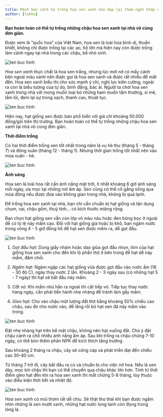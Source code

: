 ```yaml
---
title: Mách bạn cách tự trồng hoa sen xanh vừa đẹp lại thơm ngát khắp nhà
author: [lekha]
---
```

**Bạn hoàn toàn có thể tự trồng những chậu hoa sen xanh tại nhà vô cùng đơn giản.**

Được xem là "quốc hoa" của Việt Nam, hoa sen là loài hoa bình dị, thuần khiết, không chỉ được trồng tại các ao, hồ lớn mà hiện nay còn được trồng làm cảnh ngay tại nhà trong các chậu, bể nhỏ xinh. 

![ten buc hinh](https://eva-img.24hstatic.com/upload/4-2017/images/2017-11-18/cach-trong-hoa-sen-xanh-toa-huong-thom-ngat-khap-nha-49c83ddc4ea19-1511023282-459-width660height438.jpg "ten buc hinh")

*Hoa sen xanh* thực chất là hoa sen trắng, nhưng lúc mới nở có mấy cánh bên ngoài màu xanh nên được gọi là hoa sen xanh và được rất nhiều để mắt đến. Hoa sen xanh biểu thị cho sức mạnh ý chí, nghị lực kiên cường, ngoài ra còn là biểu tượng của tự do, bình đẳng, bác ái. Người ta chơi hoa sen xanh trong nhà với mong muốn loại bỏ những ham muốn tầm thường, si mê, lầm lũi, đem lại sự trong sạch, thanh cao, thoát tục. 

![ten buc hinh](https://eva-img.24hstatic.com/upload/4-2017/images/2017-11-18/cach-trong-hoa-sen-xanh-toa-huong-thom-ngat-khap-nha-hoa-sen-xanh-3-1511023321-309-width660height466.jpg "ten buc hinh")

Hiện nay, hạt giống sen được bán phổ biến với giá chỉ khoảng 50.000 đồng/gói trên thị trường. Bạn hoàn toàn có thể tự trồng những chậu hoa sen xanh tại nhà vô cùng đơn giản. 

**Thời điểm trồng** 

Có hai thời điểm trồng sen tốt nhất trong năm là vụ hè thu (tháng 5 - tháng 7) và đông xuân (tháng 12 - tháng 1). Nhưng thời gian trồng tốt nhất nên vào mùa xuân - hè. 

![ten buc hinh](https://eva-img.24hstatic.com/upload/4-2017/images/2017-11-18/cach-trong-hoa-sen-xanh-toa-huong-thom-ngat-khap-nha-hoa-sen-27-1511023423-644-width660height495.jpg "ten buc hinh")

**Ánh sáng** 

Hoa sen là loài hoa rất cần ánh nắng mặt trời, ít nhất khoảng 6 giờ ánh sáng mỗi ngày, ưa mọc tại những nơi ấm áp. Sen cũng có thể cố gắng sống qua mùa đông nếu được đưa vào không gian trong nhà, không bị quá lạnh.

Để trồng hoa sen xanh tại nhà, bạn chỉ cần chuẩn bị hạt giống và tận dụng chum, vại, chậu gốm, thuỷ tinh... có kích thước miệng rộng. 

Bạn chọn hạt giống sen vẫn còn lớp vỏ màu nâu hoặc đen bóng bọc ở ngoài để có tỷ lệ nảy mầm cao. Đối với hạt giống già hoặc bị khô, bạn ngâm nước trong vòng 4 - 5 giờ đồng hồ để hạt sen được mềm ra, dễ gọt đầu. 

![ten buc hinh](https://eva-img.24hstatic.com/upload/4-2017/images/2017-11-18/cach-trong-hoa-sen-xanh-toa-huong-thom-ngat-khap-nha-1434173762-hxxfcollage_vjku-1511023510-593-width660height502.jpg "ten buc hinh")

1. *Gọt đầu hạt*: Dùng giấy nhám hoặc dao giũa gọt đầu nhọn, lõm của hạt giống hoa sen xanh cho đến khi lộ phần thịt ở bên trong để hạt dễ nảy mầm, đâm chồi. 

2. *Ngâm hạt*: Ngâm ngập các hạt giống vừa được gọt đầu vào nước ấm (16 - 30 độ C), ngày thay nước 2 lần. Khoảng 2 - 3 ngày sau (có những hạt 5 - 7 ngày) thì hạt sẽ bắt đầu nảy mầm.

3. *Cắt vỏ*: Khi mầm nhú hẳn ra ngoài thì cắt tiếp vỏ. Tiếp tục thay nước hàng ngày, cần phải tiến hành nhẹ nhàng để tránh làm gẫy mầm.

4. *Gieo hạt*: Cho vào chậu một lượng đất thịt bằng khoảng 50% chiều cao chậu, sau đó cho nước vào, để lắng rồi bỏ hạt sen đã nảy mầm vào trong.

![ten buc hinh](https://eva-img.24hstatic.com/upload/4-2017/images/2017-11-18/cach-trong-hoa-sen-xanh-toa-huong-thom-ngat-khap-nha-1434173764-ukrsimg_9999_guhx-1511023570-26-width660height495.jpg "ten buc hinh")

Đặt nhẹ nhàng hạt trên bề mặt chậu, không nén hạt xuống đất. Chú ý đặt chậu cảnh ra chỗ nhiều ánh nắng ấm áp. Sau khi trồng ra chậu chừng 7-10 ngày, có thể bón thêm phân NPK để kích thích tăng trưởng. 

Sau khoảng 2 tháng ra chậu, cây sẽ cứng cáp và phát triển đạt đến chiều cao 30-40 cm.

Từ tháng 7 trở đi, cây bắt đầu ra củ và chuẩn bị cho việc nở hoa. Nếu lá sen dày, mọc kín chậu thì bạn có thể chuyển qua chậu khác lớn hơn. Tính từ thời điểm gieo hạt đến khi ra hoa sen xanh thì mất chừng 5-8 tháng, tùy thuộc vào điều kiện thời tiết và nhiệt độ. 

![ten buc hinh](https://eva-img.24hstatic.com/upload/4-2017/images/2017-11-18/cach-trong-hoa-sen-xanh-toa-huong-thom-ngat-khap-nha-1434173764-uigsfjqlq9ow_phwa-1511023609-526-width660height992.jpg "ten buc hinh")

*Hoa sen xanh* có mùi thơm rất dễ chịu. Sẽ thật thư thái khi bạn được ngắm nhìn những lá sen mướt xanh, những hạt nước long lanh còn đọng trong lòng lá. 

